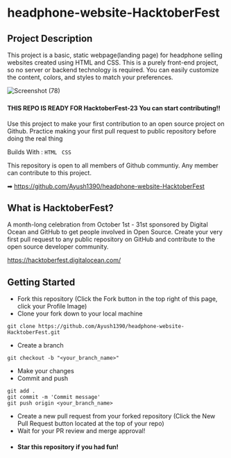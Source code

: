 # headphone-website-HacktoberFest


## Project Description
This project is a basic, static webpage(landing page) for headphone selling websites created using HTML and CSS. This is a purely front-end project, so no server or backend technology is required. You can easily customize the content, colors, and styles to match your preferences.


![Screenshot (78)](https://github.com/Ayush1390/headphone-website-HacktoberFest/assets/146355642/b460d77e-4c67-42fb-824b-92a774786e1d)
###

#### THIS REPO IS READY FOR HacktoberFest-23 You can start contributing!!

Use this project to make your first contribution to an open source project on Github. Practice making your first pull request to public repository before doing the real thing

Builds With : ``` HTML ``` ``` CSS```

This repository is open to all members of Github communtiy. Any member can contribute to this project.

➡ https://github.com/Ayush1390/headphone-website-HacktoberFest


## What is HacktoberFest?

A month-long celebration from October 1st - 31st sponsored by Digital Ocean and GitHub to get people involved in Open Source. Create your very first pull request to any public repository on GitHub and contribute to the open source developer community.

https://hacktoberfest.digitalocean.com/


## Getting Started

- Fork this repository (Click the Fork button in the top right of this page, click your Profile Image)
- Clone your fork down to your local machine
  
```
git clone https://github.com/Ayush1390/headphone-website-HacktoberFest.git
```

- Create a branch

``` 
git checkout -b "<your_branch_name>"
```

- Make your changes
- Commit and push

```
git add .
git commit -m 'Commit message'
git push origin <your_branch_name>
```
- Create a new pull request from your forked repository (Click the New Pull Request button located at the top of your repo)
- Wait for your PR review and merge approval!
- #### Star this repository if you had fun!
